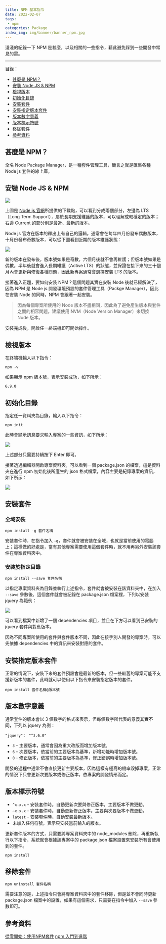 ```yaml
---
title: NPM 基本指令
date: 2022-02-07
tags:
 - npm
categories: Package
index_img: img/banner/banner_npm.jpg
---
```


淺淺的紀錄一下 NPM 是甚麼，以及相關的一些指令，藉此避免踩到一些開發中常見的雷。

<!--more-->
---
<div class="toc">
<p class="toc-title">目錄：</p>

- [甚麼是 NPM？](#甚麼是-NPM？)
- [安裝 Node JS & NPM](#安裝-Node-JS-&-NPM)
- [檢視版本](#檢視版本)
- [初始化目錄](#初始化目錄)
- [安裝套件](#安裝套件)
- [安裝指定版本套件](#安裝指定版本套件)
- [版本數字意義](#版本數字意義)
- [版本標示符號](#版本標示符號)
- [移除套件](#移除套件)
- [參考資料](#參考資料)
</div>


## 甚麼是 NPM？

全名 Node Package Manager，是一種套件管理工具，簡言之就是匯集各種 Node js 套件的線上庫。


## 安裝 Node JS & NPM

![](https://i.imgur.com/O3WVkU4.png)

上圖是 [Node js 官網](https://nodejs.org/en/)所提供的下載點，可以看到分成兩個部分，左邊為 LTS（Long Term Support），屬於長期支援維護的版本，可以理解成較穩定的版本；右邊 Current 的部分則是最近、最新的版本。

Node js 官方在版本的釋出上有自己的邏輯，通常會在每年四月份發布偶數版本，十月份發布奇數版本，可以從下圖看到近期的版本維護狀態：

![](https://i.imgur.com/zOGuPaZ.png)

新的版本在發布後，版本號如果是奇數，六個月後就不會再維護；但版本號如果是偶數，半年後就會進入長期維護（Active LTS）的狀態，並保證在接下來的三十個月內會更新與修復各種問題，因此新專案通常會選擇安裝 LTS 的版本。

接著進入正題，要如何安裝 NPM？這個問題其實在安裝 Node 後就已經解決了，因為 NPM 是 Node js 開發環境預設的套件管理工具（Packge Manager），因此在安裝 Node 的同時，NPM 會跟著一起安裝。

> 因為每個專案所使用的 Node 版本不盡相同，因此為了避免產生版本與套件之間的相容問題，建議使用 NVM（Node Version Manager）來切換 Node 版本。

安裝完成後，開啟任一終端機即可開始操作。


## 檢視版本

在終端機輸入以下指令：

```
npm -v
```

如果顯示 npm 版本號，表示安裝成功，如下所示：

```
6.9.0
```



## 初始化目錄

指定任一資料夾為目錄，輸入以下指令：

```
npm init
```

此時會顯示訊息要求輸入專案的一些資訊，如下所示：

![](https://i.imgur.com/bGQsEeb.png)

上述部分只需要持續按下 Enter 即可。

接著透過編輯器開啟專案資料夾，可以看到一個 package.json 的檔案，這是資料夾在進行 npm 初始化後所產生的 json 格式檔案，內容主要是紀錄專案的資訊，如下所示：

![](https://i.imgur.com/yjjj8ZV.png)


## 安裝套件

### **全域安裝**

```
npm install -g 套件名稱
```

安裝套件時，在指令加入 `-g`，套件就會被安裝在全域，也就是當前使用的電腦上；這樣做的好處是，當有其他專案需要使用這個套件時，就不用再另外安裝該套件在專案資料夾中。

### **安裝於指定目錄**

```
npm install --save 套件名稱
```

以指定專案資料夾為目錄並執行上述指令，套件就會被安裝在該資料夾中，在加入 `--save` 參數後，這個套件就會被記錄在 package.json 檔案裡，下列以安裝 jquery 為範例：

![](https://i.imgur.com/n1jRC8k.png)

可以看到檔案中新增了一個 dependencies 項目，並且在下方可以看到已安裝的 jquery 套件與對應版本。

因為不同專案所使用的套件與套件版本不同，因此在接手別人開發的專案時，可以先依據 dependencies 中的資訊來安裝對應的套件。


## 安裝指定版本套件

正常的情況下，安裝下來的套件預設會是最新的版本，但一些較舊的專案可能不支援新版本的套件，此時就可以使用以下指令來安裝指定版本的套件。

```
npm install 套件名稱@版本號
```


## 版本數字意義

通常套件的版本會以 3 個數字的格式來表示，但每個數字所代表的意義其實不同，下列以 jquery 為例：

```
"jquery"： "^3.6.0"
```

- `3` - 主要版本，通常會因為重大改版而增加版本號。
- `6` - 次要版本，依當前的主要版本為基準，新增功能時增加版本號。
- `0` - 修正版本，依當前的主要版本為基準，修正錯誤時增加版本號。

開發的過程中通常不會直接更新主要版本，因為這樣有極高的機率毀掉專案，正常的情況下只會更新次要版本或修正版本，依專案的開發情形而定。


## 版本標示符號

- `^x.x.x` - 安裝套件時，自動更新次要與修正版本，主要版本不做更動。
- `~x.x.x` - 安裝套件時，自動更新修正版本，主要與次要版本不做更動。
- `latest` - 安裝套件時，自動安裝最新版本。
- 未加入任何符號，表示只安裝當前輸入的版本。

更新套件版本的方式，只需要將專案資料夾中的 node_modules 刪除，再重新執行以下指令，系統就會根據該專案中的 package.json 檔案設置來安裝所有會使用到的套件。

```
npm install
```


## 移除套件

```
npm uninstall 套件名稱
```

需要注意的是，上述指令只會將專案資料夾中的套件移除，但是並不會同時更新 package.json 檔案中的設置，如果有這個需求，只需要在指令中加入 `--save` 參數即可。


## 參考資料

[從零開始：使用NPM套件](https://medium.com/html-test/%E5%BE%9E%E9%9B%B6%E9%96%8B%E5%A7%8B-%E4%BD%BF%E7%94%A8npm%E5%A5%97%E4%BB%B6-317beefdf182)
[npm 入門到進階](https://linyencheng.github.io/2020/03/22/tool-npm/)
